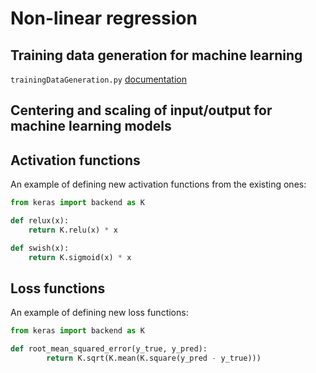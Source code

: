 # Non-linear regression

## Training data generation for machine learning

`trainingDataGeneration.py` [documentation](https://gitlab.multiscale.utah.edu/common/PCA-python/-/wikis/Training-data-generation-documentation)

## Centering and scaling of input/output for machine learning models



## Activation functions

An example of defining new activation functions from the existing ones:

```python
from keras import backend as K

def relux(x):
    return K.relu(x) * x

def swish(x):
    return K.sigmoid(x) * x
```

## Loss functions

An example of defining new loss functions:

```python
from keras import backend as K

def root_mean_squared_error(y_true, y_pred):
        return K.sqrt(K.mean(K.square(y_pred - y_true)))
```
